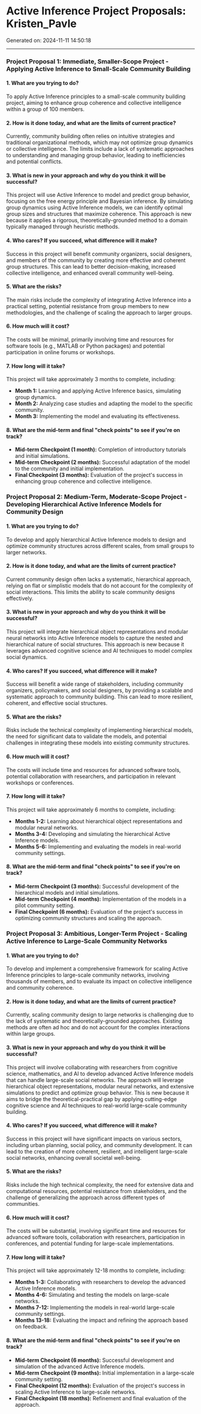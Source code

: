 # Active Inference Project Proposals: Kristen_Pavle

Generated on: 2024-11-11 14:50:18

---

### Project Proposal 1: Immediate, Smaller-Scope Project - Applying Active Inference to Small-Scale Community Building

#### 1. What are you trying to do?
To apply Active Inference principles to a small-scale community building project, aiming to enhance group coherence and collective intelligence within a group of 100 members.

#### 2. How is it done today, and what are the limits of current practice?
Currently, community building often relies on intuitive strategies and traditional organizational methods, which may not optimize group dynamics or collective intelligence. The limits include a lack of systematic approaches to understanding and managing group behavior, leading to inefficiencies and potential conflicts.

#### 3. What is new in your approach and why do you think it will be successful?
This project will use Active Inference to model and predict group behavior, focusing on the free energy principle and Bayesian inference. By simulating group dynamics using Active Inference models, we can identify optimal group sizes and structures that maximize coherence. This approach is new because it applies a rigorous, theoretically-grounded method to a domain typically managed through heuristic methods.

#### 4. Who cares? If you succeed, what difference will it make?
Success in this project will benefit community organizers, social designers, and members of the community by creating more effective and coherent group structures. This can lead to better decision-making, increased collective intelligence, and enhanced overall community well-being.

#### 5. What are the risks?
The main risks include the complexity of integrating Active Inference into a practical setting, potential resistance from group members to new methodologies, and the challenge of scaling the approach to larger groups.

#### 6. How much will it cost?
The costs will be minimal, primarily involving time and resources for software tools (e.g., MATLAB or Python packages) and potential participation in online forums or workshops.

#### 7. How long will it take?
This project will take approximately 3 months to complete, including:
- **Month 1:** Learning and applying Active Inference basics, simulating group dynamics.
- **Month 2:** Analyzing case studies and adapting the model to the specific community.
- **Month 3:** Implementing the model and evaluating its effectiveness.

#### 8. What are the mid-term and final "check points" to see if you're on track?
- **Mid-term Checkpoint (1 month):** Completion of introductory tutorials and initial simulations.
- **Mid-term Checkpoint (2 months):** Successful adaptation of the model to the community and initial implementation.
- **Final Checkpoint (3 months):** Evaluation of the project's success in enhancing group coherence and collective intelligence.

### Project Proposal 2: Medium-Term, Moderate-Scope Project - Developing Hierarchical Active Inference Models for Community Design

#### 1. What are you trying to do?
To develop and apply hierarchical Active Inference models to design and optimize community structures across different scales, from small groups to larger networks.

#### 2. How is it done today, and what are the limits of current practice?
Current community design often lacks a systematic, hierarchical approach, relying on flat or simplistic models that do not account for the complexity of social interactions. This limits the ability to scale community designs effectively.

#### 3. What is new in your approach and why do you think it will be successful?
This project will integrate hierarchical object representations and modular neural networks into Active Inference models to capture the nested and hierarchical nature of social structures. This approach is new because it leverages advanced cognitive science and AI techniques to model complex social dynamics.

#### 4. Who cares? If you succeed, what difference will it make?
Success will benefit a wide range of stakeholders, including community organizers, policymakers, and social designers, by providing a scalable and systematic approach to community building. This can lead to more resilient, coherent, and effective social structures.

#### 5. What are the risks?
Risks include the technical complexity of implementing hierarchical models, the need for significant data to validate the models, and potential challenges in integrating these models into existing community structures.

#### 6. How much will it cost?
The costs will include time and resources for advanced software tools, potential collaboration with researchers, and participation in relevant workshops or conferences.

#### 7. How long will it take?
This project will take approximately 6 months to complete, including:
- **Months 1-2:** Learning about hierarchical object representations and modular neural networks.
- **Months 3-4:** Developing and simulating the hierarchical Active Inference models.
- **Months 5-6:** Implementing and evaluating the models in real-world community settings.

#### 8. What are the mid-term and final "check points" to see if you're on track?
- **Mid-term Checkpoint (3 months):** Successful development of the hierarchical models and initial simulations.
- **Mid-term Checkpoint (4 months):** Implementation of the models in a pilot community setting.
- **Final Checkpoint (6 months):** Evaluation of the project's success in optimizing community structures and scaling the approach.

### Project Proposal 3: Ambitious, Longer-Term Project - Scaling Active Inference to Large-Scale Community Networks

#### 1. What are you trying to do?
To develop and implement a comprehensive framework for scaling Active Inference principles to large-scale community networks, involving thousands of members, and to evaluate its impact on collective intelligence and community coherence.

#### 2. How is it done today, and what are the limits of current practice?
Currently, scaling community design to large networks is challenging due to the lack of systematic and theoretically-grounded approaches. Existing methods are often ad hoc and do not account for the complex interactions within large groups.

#### 3. What is new in your approach and why do you think it will be successful?
This project will involve collaborating with researchers from cognitive science, mathematics, and AI to develop advanced Active Inference models that can handle large-scale social networks. The approach will leverage hierarchical object representations, modular neural networks, and extensive simulations to predict and optimize group behavior. This is new because it aims to bridge the theoretical-practical gap by applying cutting-edge cognitive science and AI techniques to real-world large-scale community building.

#### 4. Who cares? If you succeed, what difference will it make?
Success in this project will have significant impacts on various sectors, including urban planning, social policy, and community development. It can lead to the creation of more coherent, resilient, and intelligent large-scale social networks, enhancing overall societal well-being.

#### 5. What are the risks?
Risks include the high technical complexity, the need for extensive data and computational resources, potential resistance from stakeholders, and the challenge of generalizing the approach across different types of communities.

#### 6. How much will it cost?
The costs will be substantial, involving significant time and resources for advanced software tools, collaboration with researchers, participation in conferences, and potential funding for large-scale implementations.

#### 7. How long will it take?
This project will take approximately 12-18 months to complete, including:
- **Months 1-3:** Collaborating with researchers to develop the advanced Active Inference models.
- **Months 4-6:** Simulating and testing the models on large-scale networks.
- **Months 7-12:** Implementing the models in real-world large-scale community settings.
- **Months 13-18:** Evaluating the impact and refining the approach based on feedback.

#### 8. What are the mid-term and final "check points" to see if you're on track?
- **Mid-term Checkpoint (6 months):** Successful development and simulation of the advanced Active Inference models.
- **Mid-term Checkpoint (9 months):** Initial implementation in a large-scale community setting.
- **Final Checkpoint (12 months):** Evaluation of the project's success in scaling Active Inference to large-scale networks.
- **Final Checkpoint (18 months):** Refinement and final evaluation of the approach.